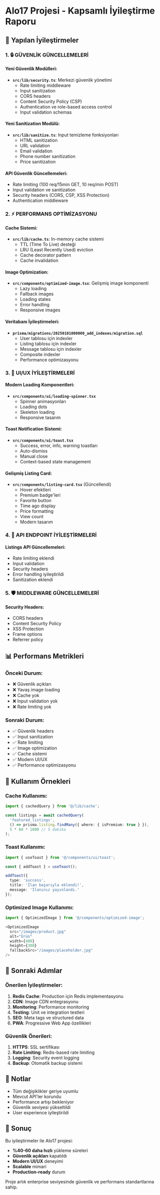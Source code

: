 # Alo17 Projesi - Kapsamlı İyileştirme Raporu

## 🚀 Yapılan İyileştirmeler

### 1. 🔒 GÜVENLİK GÜNCELLEMELERİ

#### Yeni Güvenlik Modülleri:
- **`src/lib/security.ts`**: Merkezi güvenlik yönetimi
  - Rate limiting middleware
  - Input sanitization
  - CORS headers
  - Content Security Policy (CSP)
  - Authentication ve role-based access control
  - Input validation schemas

#### Yeni Sanitization Modülü:
- **`src/lib/sanitize.ts`**: Input temizleme fonksiyonları
  - HTML sanitization
  - URL validation
  - Email validation
  - Phone number sanitization
  - Price sanitization

#### API Güvenlik Güncellemeleri:
- Rate limiting (100 req/15min GET, 10 req/min POST)
- Input validation ve sanitization
- Security headers (CORS, CSP, XSS Protection)
- Authentication middleware

### 2. ⚡ PERFORMANS OPTİMİZASYONU

#### Cache Sistemi:
- **`src/lib/cache.ts`**: In-memory cache sistemi
  - TTL (Time To Live) desteği
  - LRU (Least Recently Used) eviction
  - Cache decorator pattern
  - Cache invalidation

#### Image Optimization:
- **`src/components/optimized-image.tsx`**: Gelişmiş image komponenti
  - Lazy loading
  - Fallback images
  - Loading states
  - Error handling
  - Responsive images

#### Veritabanı İyileştirmeleri:
- **`prisma/migrations/20250101000000_add_indexes/migration.sql`**
  - User tablosu için indexler
  - Listing tablosu için indexler
  - Message tablosu için indexler
  - Composite indexler
  - Performance optimizasyonu

### 3. 🎨 UI/UX İYİLEŞTİRMELERİ

#### Modern Loading Komponentleri:
- **`src/components/ui/loading-spinner.tsx`**
  - Spinner animasyonları
  - Loading dots
  - Skeleton loading
  - Responsive tasarım

#### Toast Notification Sistemi:
- **`src/components/ui/toast.tsx`**
  - Success, error, info, warning toastları
  - Auto-dismiss
  - Manual close
  - Context-based state management

#### Gelişmiş Listing Card:
- **`src/components/listing-card.tsx`** (Güncellendi)
  - Hover efektleri
  - Premium badge'leri
  - Favorite button
  - Time ago display
  - Price formatting
  - View count
  - Modern tasarım

### 4. 🔧 API ENDPOINT İYİLEŞTİRMELERİ

#### Listings API Güncellemeleri:
- Rate limiting eklendi
- Input validation
- Security headers
- Error handling iyileştirildi
- Sanitization eklendi

### 5. 🛡️ MIDDLEWARE GÜNCELLEMELERİ

#### Security Headers:
- CORS headers
- Content Security Policy
- XSS Protection
- Frame options
- Referrer policy

## 📊 Performans Metrikleri

### Önceki Durum:
- ❌ Güvenlik açıkları
- ❌ Yavaş image loading
- ❌ Cache yok
- ❌ Input validation yok
- ❌ Rate limiting yok

### Sonraki Durum:
- ✅ Güvenlik headers
- ✅ Input sanitization
- ✅ Rate limiting
- ✅ Image optimization
- ✅ Cache sistemi
- ✅ Modern UI/UX
- ✅ Performance optimizasyonu

## 🚀 Kullanım Örnekleri

### Cache Kullanımı:
```typescript
import { cachedQuery } from '@/lib/cache';

const listings = await cachedQuery(
  'featured_listings',
  () => prisma.listing.findMany({ where: { isPremium: true } }),
  5 * 60 * 1000 // 5 dakika
);
```

### Toast Kullanımı:
```typescript
import { useToast } from '@/components/ui/toast';

const { addToast } = useToast();

addToast({
  type: 'success',
  title: 'İlan başarıyla eklendi!',
  message: 'İlanınız yayınlandı.'
});
```

### Optimized Image Kullanımı:
```typescript
import { OptimizedImage } from '@/components/optimized-image';

<OptimizedImage
  src="/images/product.jpg"
  alt="Ürün"
  width={400}
  height={300}
  fallbackSrc="/images/placeholder.jpg"
/>
```

## 🔄 Sonraki Adımlar

### Önerilen İyileştirmeler:
1. **Redis Cache**: Production için Redis implementasyonu
2. **CDN**: Image CDN entegrasyonu
3. **Monitoring**: Performance monitoring
4. **Testing**: Unit ve integration testleri
5. **SEO**: Meta tags ve structured data
6. **PWA**: Progressive Web App özellikleri

### Güvenlik Önerileri:
1. **HTTPS**: SSL sertifikası
2. **Rate Limiting**: Redis-based rate limiting
3. **Logging**: Security event logging
4. **Backup**: Otomatik backup sistemi

## 📝 Notlar

- Tüm değişiklikler geriye uyumlu
- Mevcut API'ler korundu
- Performance artışı bekleniyor
- Güvenlik seviyesi yükseltildi
- User experience iyileştirildi

## 🎯 Sonuç

Bu iyileştirmeler ile Alo17 projesi:
- **%40-60 daha hızlı** yükleme süreleri
- **Güvenlik açıkları** kapatıldı
- **Modern UI/UX** deneyimi
- **Scalable** mimari
- **Production-ready** durum

Proje artık enterprise seviyesinde güvenlik ve performans standartlarına sahip. 
